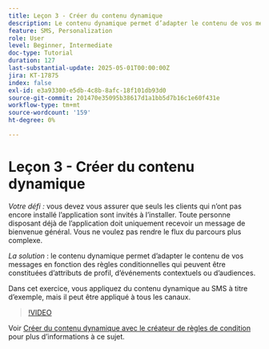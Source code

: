 ```yaml
---
title: Leçon 3 - Créer du contenu dynamique
description: Le contenu dynamique permet d’adapter le contenu de vos messages en fonction des règles conditionnelles qui peuvent être constituées d’attributs de profil, d’événements contextuels ou d’audiences. Dans cet exercice, vous appliquez du contenu dynamique au SMS.
feature: SMS, Personalization
role: User
level: Beginner, Intermediate
doc-type: Tutorial
duration: 127
last-substantial-update: 2025-05-01T00:00:00Z
jira: KT-17875
index: false
exl-id: e3a93300-e5db-4c8b-8afc-18f101db93d0
source-git-commit: 201470e35095b38617d1a1bb5d7b16c1e60f431e
workflow-type: tm+mt
source-wordcount: '159'
ht-degree: 0%

---
```


# Leçon 3 - Créer du contenu dynamique

*Votre défi :* vous devez vous assurer que seuls les clients qui n’ont pas encore installé l’application sont invités à l’installer. Toute personne disposant déjà de l’application doit uniquement recevoir un message de bienvenue général. Vous ne voulez pas rendre le flux du parcours plus complexe. 

*La solution* : le contenu dynamique permet d’adapter le contenu de vos messages en fonction des règles conditionnelles qui peuvent être constituées d’attributs de profil, d’événements contextuels ou d’audiences. 

Dans cet exercice, vous appliquez du contenu dynamique au SMS à titre d’exemple, mais il peut être appliqué à tous les canaux.

>[!VIDEO](https://video.tv.adobe.com/v/3457913/?learn=on&enablevpops)

Voir [Créer du contenu dynamique avec le créateur de règles de condition](/help/personalize-content/create-dynamic-content.md) pour plus d’informations à ce sujet.
